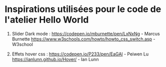 # Inspirations utilisées pour le code de l'atelier Hello World


1. Slider Dark mode : https://codepen.io/mburnette/pen/LxNxNg  - Marcus Burnette
                      https://www.w3schools.com/howto/howto_css_switch.asp - W3school
                      
2. Effets hover css : https://codepen.io/P233/pen/EaGAl - Peiwen Lu
                      https://ianlunn.github.io/Hover/ - Ian Lunn
